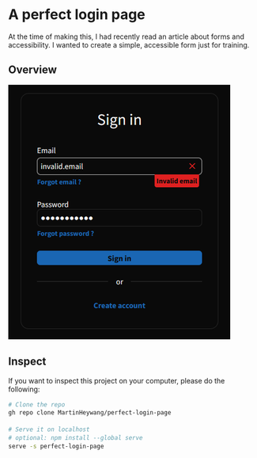 # A perfect login page

At the time of making this, I had recently read an article about forms and accessibility.
I wanted to create a simple, accessible form just for training.

## Overview

![Screenshot of the dialog](./screenshot.png)

## Inspect

If you want to inspect this project on your computer, please do the following:

```bash
# Clone the repo
gh repo clone MartinHeywang/perfect-login-page

# Serve it on localhost
# optional: npm install --global serve
serve -s perfect-login-page
```
